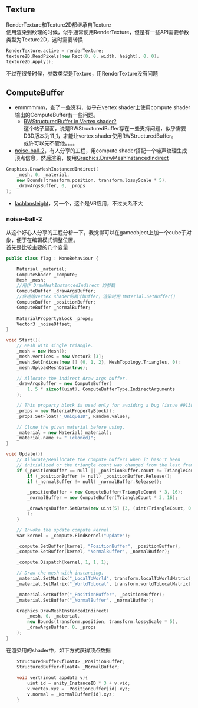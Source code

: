 ## Texture
RenderTexture和Texture2D都继承自Texture  
使用渲染到纹理的时候，似乎通常使用RenderTexture，但是有一些API需要参数类型为Texture2D，这时需要转换
```cpp
RenderTexture.active = renderTexture;
texture2D.ReadPixels(new Rect(0, 0, width, height), 0, 0);
texture2D.Apply();
```  

不过在很多时候，参数类型是Texture，用RenderTexture没有问题  
## ComputeBuffer

* emmmmmm，查了一些资料，似乎在vertex shader上使用compute shader输出的ComputeBuffer有一些问题。  
    - [RWStructuredBuffer in Vertex shader?](https://forum.unity.com/threads/rwstructuredbuffer-in-vertex-shader.406592/)  
这个帖子里面，说是RWStructuredBuffer存在一些支持问题，似乎需要D3D版本为11_1，才能让vertex shader使用RWStructuredBuffer。  
或许可以先不管他。。。。   
* [noise-ball-2](https://github.com/keijiro/NoiseBall2)，有人分享的工程，用compute shader搭配一个噪声纹理生成顶点信息，然后渲染，使用[Graphics.DrawMeshInstancedIndirect](https://docs.unity3d.com/ScriptReference/Graphics.DrawMeshInstancedIndirect.html)   
```cpp
Graphics.DrawMeshInstancedIndirect(
	_mesh, 0, _material,
	new Bounds(transform.position, transform.lossyScale * 5),
	_drawArgsBuffer, 0, _props
);
```
* [lachlansleight](https://github.com/lachlansleight/ComputeShaderTutorial/blob/master/Assets/ComputeExample.cs)，另一个，这个是VR应用，不过关系不大  

### noise-ball-2
从这个好心人分享的工程分析一下，我觉得可以在gameobject上加一个cube子对象，便于在编辑模式调整位置。  
首先是比较主要的几个变量  
```cpp
public class flag : MonoBehaviour {

    Material _material;
    ComputeShader _compute;
    Mesh _mesh;
    //用作 DrawMeshInstancedIndirect 的参数
    ComputeBuffer _drawArgsBuffer;
    //传递给vertex shader的两个buffer，渲染时用 Material.SetBuffer()
    ComputeBuffer _positionBuffer;
    ComputeBuffer _normalBuffer;
	
    MaterialPropertyBlock _props;
    Vector3 _noiseOffset;
}

```  

```cpp
void Start(){
    // Mesh with single triangle.
    _mesh = new Mesh();
    _mesh.vertices = new Vector3 [3];
    _mesh.SetIndices(new [] {0, 1, 2}, MeshTopology.Triangles, 0);
    _mesh.UploadMeshData(true);

    // Allocate the indirect draw args buffer.
    _drawArgsBuffer = new ComputeBuffer(
    	1, 5 * sizeof(uint), ComputeBufferType.IndirectArguments
    );

    // This property block is used only for avoiding a bug (issue #913828)
    _props = new MaterialPropertyBlock();
    _props.SetFloat("_UniqueID", Random.value);

    // Clone the given material before using.
    _material = new Material(_material);
    _material.name += " (cloned)";
}
```

```cpp
void Update(){
    // Allocate/Reallocate the compute buffers when it hasn't been
    // initialized or the triangle count was changed from the last frame.
    if (_positionBuffer == null || _positionBuffer.count != TriangleCount * 3){
    	if (_positionBuffer != null) _positionBuffer.Release();
    	if (_normalBuffer != null) _normalBuffer.Release();

    	_positionBuffer = new ComputeBuffer(TriangleCount * 3, 16);
    	_normalBuffer = new ComputeBuffer(TriangleCount * 3, 16);

    	_drawArgsBuffer.SetData(new uint[5] {3, (uint)TriangleCount, 0, 0, 0
        );
    }

    // Invoke the update compute kernel.
    var kernel = _compute.FindKernel("Update");

    _compute.SetBuffer(kernel, "PositionBuffer", _positionBuffer);
    _compute.SetBuffer(kernel, "NormalBuffer", _normalBuffer);

    _compute.Dispatch(kernel, 1, 1, 1);

    // Draw the mesh with instancing.
    _material.SetMatrix("_LocalToWorld", transform.localToWorldMatrix);
    _material.SetMatrix("_WorldToLocal", transform.worldToLocalMatrix);

    _material.SetBuffer("_PositionBuffer", _positionBuffer);
    _material.SetBuffer("_NormalBuffer", _normalBuffer);

    Graphics.DrawMeshInstancedIndirect(
    	_mesh, 0, _material,
    	new Bounds(transform.position, transform.lossyScale * 5),
    	_drawArgsBuffer, 0, _props
    );
}
```
在渲染用的shader中，如下方式获得顶点数据  
```cpp
    StructuredBuffer<float4> _PositionBuffer;
    StructuredBuffer<float4> _NormalBuffer;
    
    void vert(inout appdata v){
        uint id = unity_InstanceID * 3 + v.vid;
        v.vertex.xyz = _PositionBuffer[id].xyz;
        v.normal = _NormalBuffer[id].xyz;
    }
```